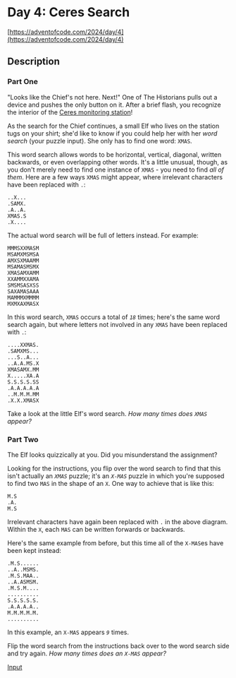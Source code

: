 # Day 4: Ceres Search

[https://adventofcode.com/2024/day/4](https://adventofcode.com/2024/day/4)

## Description

### Part One

"Looks like the Chief's not here. Next!" One of The Historians pulls out a device and pushes the only button on it. After a brief flash, you recognize the interior of the [Ceres monitoring station](https://adventofcode.com/2019/day/10)!

As the search for the Chief continues, a small Elf who lives on the station tugs on your shirt; she'd like to know if you could help her with her _word search_ (your puzzle input). She only has to find one word: `XMAS`.

This word search allows words to be horizontal, vertical, diagonal, written backwards, or even overlapping other words. It's a little unusual, though, as you don't merely need to find one instance of `XMAS` - you need to find _all of them_. Here are a few ways `XMAS` might appear, where irrelevant characters have been replaced with `.`:

    ..X...
    .SAMX.
    .A..A.
    XMAS.S
    .X....
    

The actual word search will be full of letters instead. For example:

    MMMSXXMASM
    MSAMXMSMSA
    AMXSXMAAMM
    MSAMASMSMX
    XMASAMXAMM
    XXAMMXXAMA
    SMSMSASXSS
    SAXAMASAAA
    MAMMMXMMMM
    MXMXAXMASX
    

In this word search, `XMAS` occurs a total of _`18`_ times; here's the same word search again, but where letters not involved in any `XMAS` have been replaced with `.`:

    ....XXMAS.
    .SAMXMS...
    ...S..A...
    ..A.A.MS.X
    XMASAMX.MM
    X.....XA.A
    S.S.S.S.SS
    .A.A.A.A.A
    ..M.M.M.MM
    .X.X.XMASX
    

Take a look at the little Elf's word search. _How many times does `XMAS` appear?_

### Part Two

The Elf looks quizzically at you. Did you misunderstand the assignment?

Looking for the instructions, you flip over the word search to find that this isn't actually an _`XMAS`_ puzzle; it's an <span title="This part originally involved searching for something else, but this joke was too dumb to pass up."><code><em>X-MAS</em></code></span> puzzle in which you're supposed to find two `MAS` in the shape of an `X`. One way to achieve that is like this:

    M.S
    .A.
    M.S
    

Irrelevant characters have again been replaced with `.` in the above diagram. Within the `X`, each `MAS` can be written forwards or backwards.

Here's the same example from before, but this time all of the `X-MAS`es have been kept instead:

    .M.S......
    ..A..MSMS.
    .M.S.MAA..
    ..A.ASMSM.
    .M.S.M....
    ..........
    S.S.S.S.S.
    .A.A.A.A..
    M.M.M.M.M.
    ..........
    

In this example, an `X-MAS` appears _`9`_ times.

Flip the word search from the instructions back over to the word search side and try again. _How many times does an `X-MAS` appear?_

[Input](https://adventofcode.com/2024/day/4/input)
